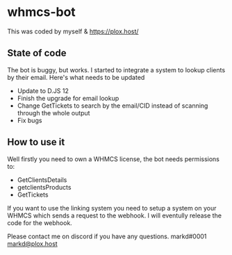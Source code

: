 # whmcs-bot

This was coded by myself & https://plox.host/

## State of code
The bot is buggy, but works. I started to integrate a system to lookup clients by their email. 
Here's what needs to be updated
- Update to D.JS 12
- Finish the upgrade for email lookup
- Change GetTickets to search by the email/CID instead of scanning through the whole output
- Fix bugs

## How to use it
Well firstly you need to own a WHMCS license, the bot needs permissions to:
- GetClientsDetails
- getclientsProducts
- GetTickets

If you want to use the linking system you need to setup a system on your WHMCS which sends a request to the webhook. I will eventully release the code for the webhook.

Please contact me on discord if you have any questions. markd#0001 markd@plox.host

